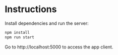 # Instructions

Install dependencies and run the server:

```sh
npm install
npm run start
```
Go to  http://localhost:5000 to access the app client.